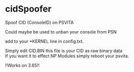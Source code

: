 # cidSpoofer
Spoof CID (ConsoleID) on PSVITA

Could maybe be used to unban your console from PSN            


add to your \*KERNEL line in config.txt.                  

Simply edit CID.BIN this file is your CID as raw binary data                         
If you want it to effect NP Modules simply reboot your psvita.               

!!Works on 3.65!!
